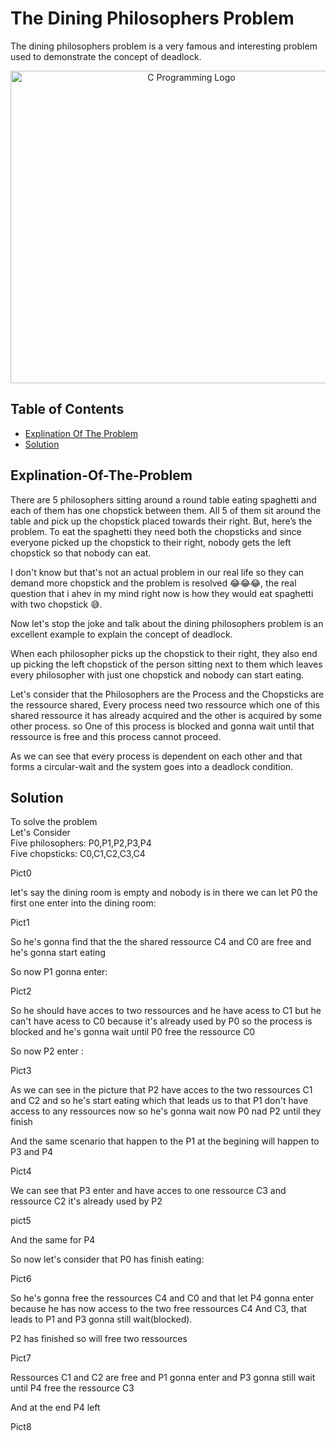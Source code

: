 
# The Dining Philosophers Problem

The dining philosophers problem is a very famous and interesting problem used to demonstrate the concept of deadlock.

<div style="text-align: center;">
  <img src="https://res.cloudinary.com/practicaldev/image/fetch/s--eqcyI4o8--/c_limit%2Cf_auto%2Cfl_progressive%2Cq_auto%2Cw_880/https://dev-to-uploads.s3.amazonaws.com/uploads/articles/xuhgni9ifz9d1uo1red2.png" alt="C Programming Logo" width="563" height="500">
</div>



## Table of Contents

- [Explination Of The Problem](#Explination-Of-The-Problem)
- [Solution](#Solution)

## Explination-Of-The-Problem

There are 5 philosophers sitting around a round table eating spaghetti and each of them has one chopstick between them. All 5 of them sit around the table and pick up the chopstick placed towards their right. But, here’s the problem. To eat the spaghetti they need both the chopsticks and since everyone picked up the chopstick to their right, nobody gets the left chopstick so that nobody can eat.

I don't know but that's not an actual problem in our real life so they can demand more chopstick and the problem is resolved 😂😂😂, the real question that i ahev in my mind right now is how they would eat spaghetti with two chopstick 😅.

Now let's stop the joke and talk about the dining philosophers problem is an excellent example to explain the concept of deadlock.

When each philosopher picks up the chopstick to their right, they also end up picking the left chopstick of the person sitting next to them which leaves every philosopher with just one chopstick and nobody can start eating.

Let's consider that the Philosophers are the Process and the Chopsticks are the ressource shared, Every process need two ressource which one of this shared ressource it has already acquired and the other is acquired by some other process. so One of this process is blocked and gonna wait until that ressource is free and this process cannot proceed.

As we can see that every process is dependent on each other and that forms a circular-wait and the system goes into a deadlock condition.

## Solution

To solve the problem <br />
Let's Consider <br />
Five philosophers: P0,P1,P2,P3,P4<br />
Five chopsticks: C0,C1,C2,C3,C4<br />

Pict0

let's say the dining room is empty and nobody is in there we can let P0 the first one enter into the dining room:

Pict1

So he's gonna find that the the shared ressource C4 and C0 are free and he's gonna start eating

So now P1 gonna enter:

Pict2

So he should have acces to two ressources and he have acess to C1 but he can't have acess to C0 because it's already used by P0 so the process is blocked and he's gonna wait until P0 free the ressource C0

So now P2 enter :

Pict3

As we can see in the picture that P2 have acces to the two ressources C1 and C2 and so he's start eating which that leads us to that P1 don't have access to any ressources now so he's gonna wait now P0 nad P2 until they finish

And the same scenario that happen to the P1 at the begining will happen to P3 and P4

Pict4

We can see that P3 enter and have acces to one ressource C3 and ressource C2 it's already used by P2

pict5

And the same for P4


So now let's consider that P0 has finish eating:

Pict6

So he's gonna free the ressources C4 and C0 and that let P4 gonna enter because he has now access to the two free ressources C4 And C3, that leads to P1 and P3 gonna still wait(blocked).

P2 has finished so will free two ressources

Pict7

Ressources C1 and C2 are free and P1 gonna enter and P3 gonna still wait until P4 free the ressource C3

And at the end P4 left

Pict8












